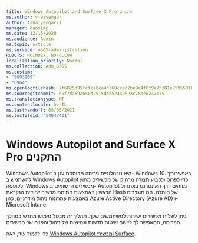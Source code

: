 ```yaml
---
title: Windows Autopilot and Surface X Pro התקנים
ms.author: v-aiyengar
author: AshaIyengar21
manager: dansimp
ms.date: 12/15/2020
ms.audience: Admin
ms.topic: article
ms.service: o365-administration
ROBOTS: NOINDEX, NOFOLLOW
localization_priority: Normal
ms.collection: Adm_O365
ms.custom:
- "9003909"
- "6964"
ms.openlocfilehash: 7f6825d99fcfee0ca4cc60cced2be9e4f0f9e75381e9595501072eb7dfad1698
ms.sourcegitcommit: b5f7da89a650d2915dc652449623c78be6247175
ms.translationtype: MT
ms.contentlocale: he-IL
ms.lasthandoff: 08/05/2021
ms.locfileid: "54047401"
---
```

# <a name="windows-autopilot-and-surface-x-pro-devices"></a>Windows Autopilot and Surface X Pro התקנים

Windows Autopilot היא טכנולוגיית פריסה מבוססת ענן ב- Windows 10. באפשרותך להשתמש ב Windows Autopilot כדי לפרוס ולקבוע תצורה מרחוק של מכשירים מחוץ לקופסה. Windows מכשירים הרשומים ב- Autopilot מזוהים דרך האינטרנט באתחול הראשון באמצעות חתימת מכשיר ייחודית הנקראת Hash של חומרה. הם מוגדרים באמצעות פתרונות ניהול מודרניים, כגון Azure Active Directory (Azure AD) ו- Microsoft Intune.

ניתן לשלוח מכשירים ישירות למשתמשים שלך. תהליך זה מבטל מימוש מחדש במהלך הפריסה, המאפשר לך ליישם שיטות חדשות וגמישות של ניהול והפצה של מכשירים.

כדי ללמוד עוד, ראה [Windows Autopilot ומכשירי Surface](https://go.microsoft.com/fwlink/?linkid=2135712).
